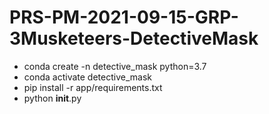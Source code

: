 # PRS-PM-2021-09-15-GRP-3Musketeers-DetectiveMask
* conda create -n detective_mask python=3.7 
* conda activate detective_mask 
* pip install -r app/requirements.txt
* python __init__.py

 

